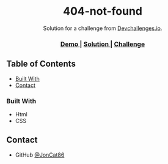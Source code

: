 <!-- Please update value in the {}  -->

<h1 align="center">404-not-found</h1>

<div align="center">
   Solution for a challenge from  <a href="http://devchallenges.io" target="_blank">Devchallenges.io</a>.
</div>

<div align="center">
  <h3>
    <a href="https://JonCat86.github.io/devChallenge-404">
      Demo
    </a>
    <span> | </span>
    <a href="https://github.com/JonCat86/devChallenge-404">
      Solution
    </a>
    <span> | </span>
    <a href="https://devchallenges.io/challenges/wBunSb7FPrIepJZAg0sY">
      Challenge
    </a>
  </h3>
</div>

<!-- TABLE OF CONTENTS -->

## Table of Contents

- [Built With](#built-with)
- [Contact](#contact)

### Built With

<!-- This section should list any major frameworks that you built your project using. Here are a few examples.-->

- Html
- CSS

## Contact

- GitHub [@JonCat86](https://github.com/JonCat86)
